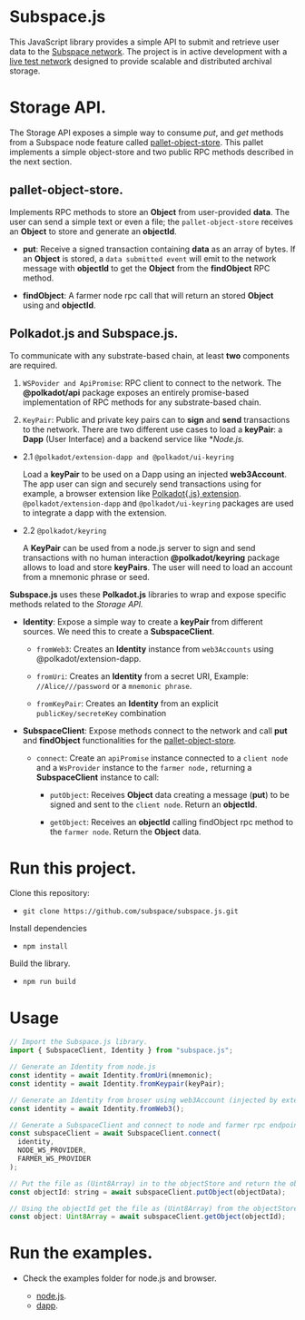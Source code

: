# Subspace.js

This JavaScript library provides a simple API to submit and retrieve user data to the [Subspace network](https://subspace.network/). The project is in active development with a [live test network](https://polkadot.js.org/apps/?rpc=wss%3A%2F%2Ftest-rpc.subspace.network#/explorer) designed to provide scalable and distributed archival storage.

# Storage API.

The Storage API exposes a simple way to consume _put_, and _get_ methods from a Subspace node feature called [pallet-object-store](https://github.com/subspace/subspace/tree/main/crates/pallet-object-store).
This pallet implements a simple object-store and two public RPC methods described in the next section.

## pallet-object-store.

Implements RPC methods to store an **Object** from user-provided **data**. The user can send a simple text or even a file; the `pallet-object-store` receives an **Object** to store and generate an **objectId**.

- **put**: Receive a signed transaction containing **data** as an array of bytes. If an **Object** is stored, a `data submitted event` will emit to the network message with **objectId** to get the **Object** from the **findObject** RPC method.

- **findObject**: A farmer node rpc call that will return an stored **Object** using and **objectId**.

## Polkadot.js and Subspace.js.

To communicate with any substrate-based chain, at least **two** components are required.

1. `WSPovider and ApiPromise`: RPC client to connect to the network. The **@polkadot/api** package exposes an entirely promise-based implementation of RPC methods for any substrate-based chain.

2. `KeyPair`: Public and private key pairs can to **sign** and **send** transactions to the network.
   There are two different use cases to load a **keyPair**: a **Dapp** (User Interface) and a backend service like \*_Node.js._

- 2.1 `@polkadot/extension-dapp and @polkadot/ui-keyring`

  Load a **keyPair** to be used on a Dapp using an injected **web3Account**.
  The app user can sign and securely send transactions using for example, a browser extension like [Polkadot{.js} extension](https://github.com/polkadot-js/extension). `@polkadot/extension-dapp` and `@polkadot/ui-keyring` packages are used to integrate a dapp with the extension.

- 2.2 `@polkadot/keyring`

  A **KeyPair** can be used from a node.js server to sign and send transactions with no human interaction **@polkadot/keyring** package allows to load and store **keyPairs**.
  The user will need to load an account from a mnemonic phrase or seed.

**Subspace.js** uses these **Polkadot.js** libraries to wrap and expose specific methods related to the _Storage API._

- **Identity**: Expose a simple way to create a **keyPair** from different sources. We need this to create a **SubspaceClient**.

  - `fromWeb3`: Creates an **Identity** instance from `web3Accounts` using @polkadot/extension-dapp.

  - `fromUri`: Creates an **Identity** from a secret URI, Example: `//Alice///password` or a `mnemonic phrase`.

  - `fromKeyPair`: Creates an **Identity** from an explicit `publicKey/secreteKey` combination

- **SubspaceClient**: Expose methods connect to the network and call **put** and **findObject** functionalities for the [pallet-object-store](https://github.com/subspace/subspace/tree/main/crates/pallet-object-store).

  - `connect`: Create an `apiPromise` instance connected to a `client node` and a `WsProvider` instance to the `farmer node,` returning a **SubspaceClient** instance to call:

    - `putObject`: Receives **Object** data creating a message (**put**) to be signed and sent to the `client node`. Return an **objectId**.

    - `getObject`: Receives an **objectId** calling findObject rpc method to the `farmer node`. Return the **Object** data.

# Run this project.

Clone this repository:

- `git clone https://github.com/subspace/subspace.js.git`

Install dependencies

- `npm install`

Build the library.

- `npm run build`

# Usage

```javascript
// Import the Subspace.js library.
import { SubspaceClient, Identity } from "subspace.js";

// Generate an Identity from node.js
const identity = await Identity.fromUri(mnemonic);
const identity = await Identity.fromKeypair(keyPair);

// Generate an Identity from broser using web3Account (injected by extension)
const identity = await Identity.fromWeb3();

// Generate a SubspaceClient and connect to node and farmer rpc endpoints.
const subspaceClient = await SubspaceClient.connect(
  identity,
  NODE_WS_PROVIDER,
  FARMER_WS_PROVIDER
);

// Put the file as (Uint8Array) in to the objectStore and return the objectId
const objectId: string = await subspaceClient.putObject(objectData);

// Using the objectId get the file as (Uint8Array) from the objectStore.
const object: Uint8Array = await subspaceClient.getObject(objectId);
```

# Run the examples.

- Check the examples folder for node.js and browser.

  - [node.js](./examples/ts-node).
  - [dapp](./examples/dapp).
